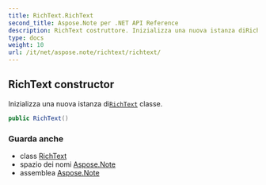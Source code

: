 ```yaml
---
title: RichText.RichText
second_title: Aspose.Note per .NET API Reference
description: RichText costruttore. Inizializza una nuova istanza diRichText classe.
type: docs
weight: 10
url: /it/net/aspose.note/richtext/richtext/
---
```

## RichText constructor

Inizializza una nuova istanza di[`RichText`](../) classe.

```csharp
public RichText()
```

### Guarda anche

* class [RichText](../)
* spazio dei nomi [Aspose.Note](../../richtext/)
* assemblea [Aspose.Note](../../../)


